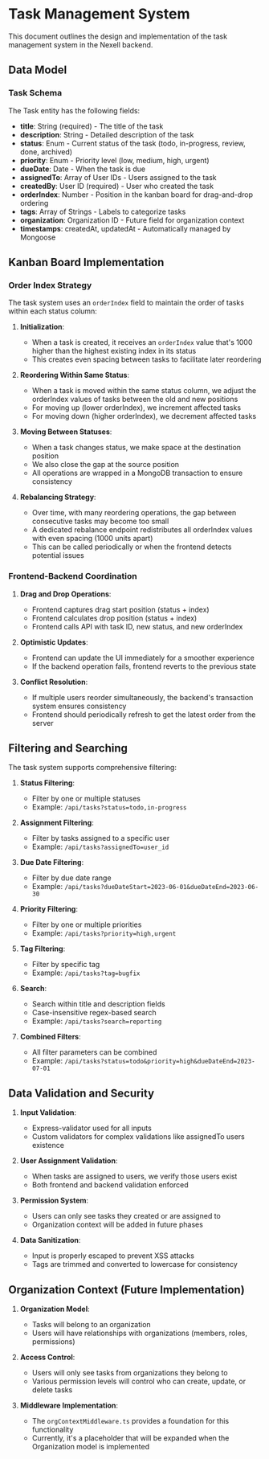 # Task Management System

This document outlines the design and implementation of the task management system in the Nexell backend.

## Data Model

### Task Schema

The Task entity has the following fields:

- **title**: String (required) - The title of the task
- **description**: String - Detailed description of the task
- **status**: Enum - Current status of the task (todo, in-progress, review, done, archived)
- **priority**: Enum - Priority level (low, medium, high, urgent)
- **dueDate**: Date - When the task is due
- **assignedTo**: Array of User IDs - Users assigned to the task
- **createdBy**: User ID (required) - User who created the task
- **orderIndex**: Number - Position in the kanban board for drag-and-drop ordering
- **tags**: Array of Strings - Labels to categorize tasks
- **organization**: Organization ID - Future field for organization context
- **timestamps**: createdAt, updatedAt - Automatically managed by Mongoose

## Kanban Board Implementation

### Order Index Strategy

The task system uses an `orderIndex` field to maintain the order of tasks within each status column:

1. **Initialization**:

   - When a task is created, it receives an `orderIndex` value that's 1000 higher than the highest existing index in its status
   - This creates even spacing between tasks to facilitate later reordering

2. **Reordering Within Same Status**:

   - When a task is moved within the same status column, we adjust the orderIndex values of tasks between the old and new positions
   - For moving up (lower orderIndex), we increment affected tasks
   - For moving down (higher orderIndex), we decrement affected tasks

3. **Moving Between Statuses**:

   - When a task changes status, we make space at the destination position
   - We also close the gap at the source position
   - All operations are wrapped in a MongoDB transaction to ensure consistency

4. **Rebalancing Strategy**:
   - Over time, with many reordering operations, the gap between consecutive tasks may become too small
   - A dedicated rebalance endpoint redistributes all orderIndex values with even spacing (1000 units apart)
   - This can be called periodically or when the frontend detects potential issues

### Frontend-Backend Coordination

1. **Drag and Drop Operations**:

   - Frontend captures drag start position (status + index)
   - Frontend calculates drop position (status + index)
   - Frontend calls API with task ID, new status, and new orderIndex

2. **Optimistic Updates**:

   - Frontend can update the UI immediately for a smoother experience
   - If the backend operation fails, frontend reverts to the previous state

3. **Conflict Resolution**:
   - If multiple users reorder simultaneously, the backend's transaction system ensures consistency
   - Frontend should periodically refresh to get the latest order from the server

## Filtering and Searching

The task system supports comprehensive filtering:

1. **Status Filtering**:

   - Filter by one or multiple statuses
   - Example: `/api/tasks?status=todo,in-progress`

2. **Assignment Filtering**:

   - Filter by tasks assigned to a specific user
   - Example: `/api/tasks?assignedTo=user_id`

3. **Due Date Filtering**:

   - Filter by due date range
   - Example: `/api/tasks?dueDateStart=2023-06-01&dueDateEnd=2023-06-30`

4. **Priority Filtering**:

   - Filter by one or multiple priorities
   - Example: `/api/tasks?priority=high,urgent`

5. **Tag Filtering**:

   - Filter by specific tag
   - Example: `/api/tasks?tag=bugfix`

6. **Search**:

   - Search within title and description fields
   - Case-insensitive regex-based search
   - Example: `/api/tasks?search=reporting`

7. **Combined Filters**:
   - All filter parameters can be combined
   - Example: `/api/tasks?status=todo&priority=high&dueDateEnd=2023-07-01`

## Data Validation and Security

1. **Input Validation**:

   - Express-validator used for all inputs
   - Custom validators for complex validations like assignedTo users existence

2. **User Assignment Validation**:

   - When tasks are assigned to users, we verify those users exist
   - Both frontend and backend validation enforced

3. **Permission System**:

   - Users can only see tasks they created or are assigned to
   - Organization context will be added in future phases

4. **Data Sanitization**:
   - Input is properly escaped to prevent XSS attacks
   - Tags are trimmed and converted to lowercase for consistency

## Organization Context (Future Implementation)

1. **Organization Model**:

   - Tasks will belong to an organization
   - Users will have relationships with organizations (members, roles, permissions)

2. **Access Control**:

   - Users will only see tasks from organizations they belong to
   - Various permission levels will control who can create, update, or delete tasks

3. **Middleware Implementation**:
   - The `orgContextMiddleware.ts` provides a foundation for this functionality
   - Currently, it's a placeholder that will be expanded when the Organization model is implemented
